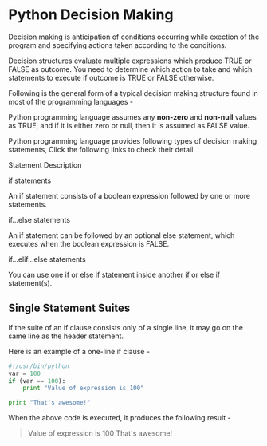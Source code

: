# Python Decision Making

Decision making is anticipation of conditions occurring while exection of the program and specifying actions taken according to the conditions.

Decision structures evaluate multiple expressions which produce TRUE or FALSE as outcome. You need to determine which action to take and which statements to execute if outcome is TRUE or FALSE otherwise.

Following is the general form of a typical decision making structure found in most of the programming languages -







Python programming language assumes any **non-zero** and **non-null** values as TRUE, and if it is either zero or null, then it is assumed as FALSE value.

Python programming language provides following types of decision making statements, Click the following links to check their detail.

Statement	Description

if statements

An if statement consists of a boolean expression followed by one or more statements.

if...else statements

An if statement can be followed by an optional else statement, which executes when the boolean expression is FALSE.

if...elif...else statements

You can use one if or else if statement inside another if or else if statement(s).


## Single Statement Suites

If the suite of an if clause consists only of a single line, it may go on the same line as the header statement.

Here is an example of a one-line if clause -

```python
#!/usr/bin/python
var = 100
if (var == 100):
	print "Value of expression is 100"

print "That's awesome!"
```

When the above code is executed, it produces the following result -

> Value of expression is 100
  That's awesome!
